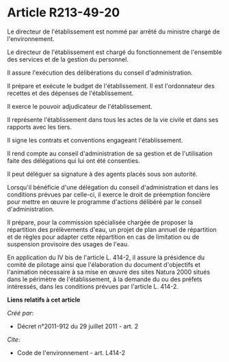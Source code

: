 # Article R213-49-20

Le directeur de l'établissement est nommé par arrêté du ministre chargé de l'environnement.

Le directeur de l'établissement est chargé du fonctionnement de l'ensemble des services et de la gestion du personnel.

Il assure l'exécution des délibérations du conseil d'administration.

Il prépare et exécute le budget de l'établissement. Il est l'ordonnateur des recettes et des dépenses de l'établissement.

Il exerce le pouvoir adjudicateur de l'établissement.

Il représente l'établissement dans tous les actes de la vie civile et dans ses rapports avec les tiers.

Il signe les contrats et conventions engageant l'établissement.

Il rend compte au conseil d'administration de sa gestion et de l'utilisation faite des délégations qui lui ont été
consenties.

Il peut déléguer sa signature à des agents placés sous son autorité.

Lorsqu'il bénéficie d'une délégation du conseil d'administration et dans les conditions prévues par celle-ci, il exerce le
droit de préemption foncière pour mettre en œuvre le programme d'actions délibéré par le conseil d'administration.

Il prépare, pour la commission spécialisée chargée de proposer la répartition des prélèvements d'eau, un projet de plan
annuel de répartition et de règles pour adapter cette répartition en cas de limitation ou de suspension provisoire des usages
de l'eau.

En application du IV bis de l'article L. 414-2, il assure la présidence du comité de pilotage ainsi que l'élaboration du
document d'objectifs et l'animation nécessaire à sa mise en œuvre des sites Natura 2000 situés dans le périmètre de
l'établissement, à la demande du ou des préfets intéressés, dans les conditions prévues par l'article L. 414-2.

**Liens relatifs à cet article**

_Créé par_:

  - Décret n°2011-912 du 29 juillet 2011 - art. 2

_Cite_:

  - Code de l'environnement - art. L414-2
